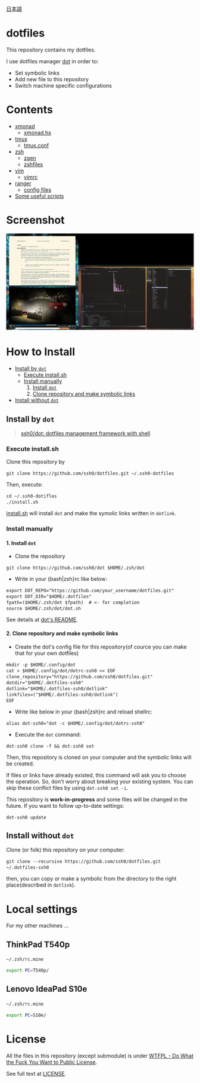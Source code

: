 [日本語](./README_ja.md)

dotfiles
========

This repository contains my dotfiles.

I use dotfiles manager [dot](https://github.com/ssh0/dot) in order to:

* Set symbolic links
* Add new file to this repository
* Switch machine specific configurations

Contents
========

* [xmonad](http://xmonad.org/)
    * [xmonad.hs](./xmonad/ssh0-home/xmonad.hs)
* [tmux](https://tmux.github.io/)
    * [tmux.conf](./tmux/tmux.conf)
* [zsh](http://www.zsh.org/)
    * [zgen](https://github.com/tarjoilija/zgen)
    * [zshfiles](./zshfiles/)
* [vim](http://www.vim.org/)
    * [vimrc](./vimfiles/vimrc)
* [ranger](http://ranger.nongnu.org/)
    * [config files](./ranger/)
* [Some useful scripts](./bin/)

Screenshot
==========

![screenshot.png](./screenshots/screenshot.png)

How to Install
==============

* [Install by `dot`](#install_with_dot)
    * [Execute install.sh](#install_sh)
    * [Install manually](#manually)
        1. [Install `dot`](#install_dot)
        2. [Clone repository and make symbolic links](#clone_and_deploy_using_dot)
* [Install without `dot`](#install_without_dot)


## <a name="install_with_dot">Install by `dot`</a>

>[ssh0/dot: dotfiles management framework with shell](https://github.com/ssh0/dot)

### <a name="install_sh">Execute install.sh</a>

Clone this repository by

```
git clone https://github.com/ssh0/dotfiles.git ~/.ssh0-dotfiles
```

Then, execute:

```
cd ~/.ssh0-dotifles
./install.sh
```

[install.sh](./install.sh) will install `dot` and make the symolic links written in `dotlink`.

### <a name="manually">Install manually</a>

#### <a name="install_dot"> 1. Install `dot`</a>

* Clone the repository

```
git clone https://github.com/ssh0/dot $HOME/.zsh/dot
```

* Write in your {bash|zsh}rc like below:

```
export DOT_REPO="https://github.com/your_username/dotfiles.git"
export DOT_DIR="$HOME/.dotfiles"
fpath=($HOME/.zsh/dot $fpath)  # <- for completion
source $HOME/.zsh/dot/dot.sh
```

See details at [dot's README](https://github.com/ssh0/dot).

#### <a name="clone_and_deploy_using_dot"> 2. Clone repository and make symbolic links</a>

* Create the dot's config file for this repository(of cource you can make that for your own dotfiles)

```
mkdir -p $HOME/.config/dot
cat > $HOME/.config/dot/dotrc-ssh0 << EOF
clone_repository="https://github.com/ssh0/dotfiles.git"
dotdir="$HOME/.dotfiles-ssh0"
dotlink="$HOME/.dotfiles-ssh0/dotlink"
linkfiles=("$HOME/.dotfiles-ssh0/dotlink")
EOF
```

* Write like below in your {bash|zsh}rc and reload shellrc:

```
alias dot-ssh0="dot -c $HOME/.config/dot/dotrc-ssh0"
```

* Execute the `dot` command:

```
dot-ssh0 clone -f && dot-ssh0 set
```

Then, this repository is cloned on your computer and the symbolic links will be created.

If files or links have already existed, this command will ask you to choose the operation.
So, don't worry about breaking your existing system.
You can skip these conflict files by using `dot-ssh0 set -i`.

This repository is **work-in-progress** and some files will be changed in the future.
If you want to follow up-to-date settings:

```
dot-ssh0 update
```

## <a name="install_without_dot">Install without `dot`</a>

Clone (or folk) this repository on your computer:

```
git clone --recursive https://github.com/ssh0/dotfiles.git ~/.dotfiles-ssh0
```

then, you can copy or make a symbolic from the directory to the right place(described in `dotlink`).

Local settings
==============

For my other machines ...

## ThinkPad T540p

`~/.zsh/rc.mine`

```sh
export PC=T540p/
```

## Lenovo IdeaPad S10e

`~/.zsh/rc.mine`

```sh
export PC=S10e/
```


License
=======

All the files in this repository (except submodule) is under [WTFPL - Do What the Fuck You Want to Public License](http://www.wtfpl.net/).

See full text at [LICENSE](./LICENSE).

